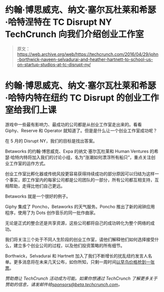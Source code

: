 # 约翰·博思威克、纳文·塞尔瓦杜莱和希瑟·哈特涅特在 TC Disrupt NY TechCrunch 向我们介绍创业工作室

> 原文：<https://web.archive.org/web/https://techcrunch.com/2016/04/29/john-borthwick-naveen-selvadurai-and-heather-hartnett-to-school-us-on-startup-studios-at-tc-disrupt-ny/>

# 约翰·博思威克、纳文·塞尔瓦杜莱和希瑟·哈特内特在纽约 TC Disrupt 的创业工作室给我们上课

游戏中一些最有影响力、最成功的公司都是从创业工作室走出来的。看看 Giphy、Reserve 和 Operator 就知道了。但是是什么让一个创业工作室成功呢？

在 5 月的 Disrupt NY，我们的目标是找出答案。

Betaworks 的约翰·博思威克、Expa 的纳文·塞尔瓦杜莱和 Human Ventures 的希瑟·哈特内特将加入我们的讨论小组，名为“涨潮如何漂浮所有船只”，重点关注创业工作室的运作方式。

创业工作室比孵化器或传统风投更容易获得持续成功的部分原因可以归结为这样一个事实，即工作室内的每家公司都是公司团队的一部分，所有公司都互相支持，互相帮助，走得比他们自己更远。

Betaworks 就是一个很好的例子。

Giphy 集成了 Poncho，Betaworks 的天气服务。Poncho 推出了新的闹钟应用程序，使用了为 Dots 创作音乐的同一批作曲家。

无论是正式的整合还是共享资源，这些公司都将自己的成功转化为整个网络的成功。

我们将关注三个处于不同人生阶段的创业工作室，请他们解释他们如何选择接受什么，建立多个创业公司的过程，以及他们投资策略的所有细节。

Borthwick，Selvadurai 和 Hartnett 加入了我们不断增长的扰乱纽约发言人名单。更多消息将在未来几天公布，如你所知，只剩一周时间[以早鸟价格抢到一张票](https://web.archive.org/web/20221007142241/https://beta.techcrunch.com/event-info/disrupt-ny-2016/#tickets)。

*赞助商让 TechCrunch 活动成为可能。如果你想通过 TechCrunch 了解更多关于赞助的信息，请发邮件给[sponsors@beta.techcrunch.com](https://web.archive.org/web/20221007142241/mailto:sponsors@beta.techcrunch.com)。*